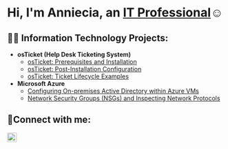 <h1>Hi, I'm Anniecia, an <a href="https://linkedin.com/in/anniecia-murphy-13772059/">IT Professional</a>☺</h1>

<h2>👨‍💻 Information Technology Projects:</h2>

- <b>osTicket (Help Desk Ticketing System)</b>
  - [osTicket: Prerequisites and Installation](https://github.com/annieciam/osticket-prereqs)
  - [osTicket: Post-Installation Configuration](https://github.com/annieciam/post-install-config)
  - [osTicket: Ticket Lifecycle Examples](https://github.com/annieciam/ticket-lifecycle)
- <b>Microsoft Azure</b>
  - [Configuring On-premises Active Directory within Azure VMs](https://github.com/annieciam/configure-ad)
  - [Network Security Groups (NSGs) and Inspecting Network Protocols](https://github.com/annieciam/azure-network-protocols)

<h2>🤳Connect with me:</h2>


[<img align="left" alt="Josh | LinkedIn" width="22px" src="https://cdn.jsdelivr.net/npm/simple-icons@v3/icons/linkedin.svg" />][linkedin]

[linkedin]: https://www.linkedin.com/in/anniecia-murphy-13772059/
